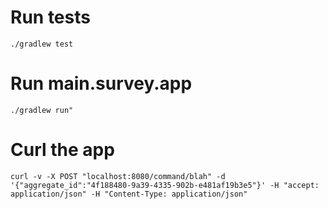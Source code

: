 # Run tests

```
./gradlew test
```

# Run main.survey.app

```
./gradlew run"
```

# Curl the app
```
curl -v -X POST "localhost:8080/command/blah" -d '{"aggregate_id":"4f188480-9a39-4335-902b-e481af19b3e5"}' -H "accept: application/json" -H "Content-Type: application/json"
```